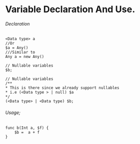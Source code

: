 # Variable Declaration And Use.

###### Declaration
```
<Data type> a
//Or
$a = Any()
///Similar to
Any a = new Any()

// Nullable variables
$b;

// Nullable variables
/**
* This is there since we already support nullables
* i.e (<Data type > | null) $a
*/
(<Data type> | <Data type) $b;
```

###### Usage;

```
func b(Int a, $f) {
	$b =  a + f
}





```
